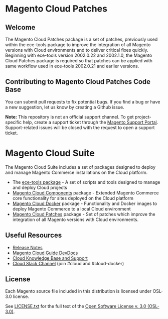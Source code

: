 # Magento Cloud Patches

## Welcome
The Magento Cloud Patches package is a set of patches, previously used within the ece-tools package to improve the integration of all Magento versions with Cloud environments and to deliver critical fixes quickly. Beginning with ece-tools version 2002.0.22 and 2002.1.0, the Magento Cloud Patches  package is required so that patches can be applied with same workflow used in  ece-tools 2002.0.21 and earlier versions.

## Contributing to Magento Cloud Patches Code Base
You can submit pull requests to fix potential bugs. If you find a bug or have a new suggestion, let us know by creating a Github issue.

**Note:** This repository is not an official support channel. To get project-specific help, create a support ticket through the [Magento Support Portal](https://support.magento.com). Support-related issues will be closed with the request to open a support ticket.

# Magento Cloud Suite
The Magento Cloud Suite includes a set of packages designed to deploy and manage Magento Commerce installations on the Cloud platform.
- The [ece-tools package](https://github.com/magento/ece-tools) - A set of scripts and tools designed to manage and deploy Cloud projects
- [Magento Cloud Components](https://github.com/magento/magento-cloud-components) package - Extended Magento Commerce core functionality for sites deployed on the Cloud platform
- [Magento Cloud Docker](https://github.com/magento/magento-cloud-docker) package - Functionality and Docker images to deploy Magento Commerce to a local Cloud environment
- [Magento Cloud Patches](https://github.com/magento/magento-cloud-patches) package - Set of patches which improve the integration of all Magento versions with Cloud environments.

## Useful Resources
- [Release Notes](https://github.com/magento/magento-cloud-patches/releases)
- [Magento Cloud Guide DevDocs](https://devdocs.magento.com/guides/v2.3/cloud/bk-cloud.html)
- [Cloud Knowledge Base and Support](https://support.magento.com)
- [Cloud Slack Channel](https://magentocommeng.slack.com) (join #cloud and #cloud-docker)

## License
Each Magento source file included in this distribution is licensed under OSL-3.0 license.

See [LICENSE.txt](https://github.com/magento/magento-cloud-patches/blob/develop/LICENSE.txt) for the full text of the [Open Software License v. 3.0 (OSL-3.0)](http://opensource.org/licenses/osl-3.0.php).
